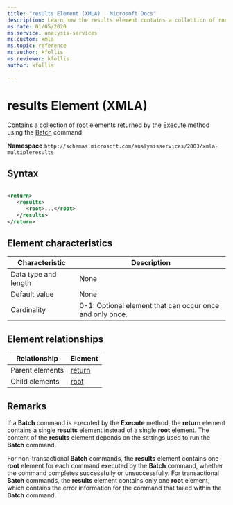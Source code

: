 ```yaml
---
title: "results Element (XMLA) | Microsoft Docs"
description: Learn how the results element contains a collection of root elements returned by the Execute method using the Batch command. 
ms.date: 01/05/2020
ms.service: analysis-services
ms.custom: xmla
ms.topic: reference
ms.author: kfollis
ms.reviewer: kfollis
author: kfollis

---
```

# results Element (XMLA)

  Contains a collection of [root](../xml-elements-properties/root-element-xmla.md) elements returned by the [Execute](../xml-elements-methods-execute.md) method using the [Batch](../xml-elements-commands/batch-element-xmla.md) command.  
  
 **Namespace** `http://schemas.microsoft.com/analysisservices/2003/xmla-multipleresults`  
  
## Syntax  
  
```xml  
  
<return>  
   <results>  
      <root>...</root>  
   </results>  
</return>  
```  
  
## Element characteristics  
  
|Characteristic|Description|  
|--------------------|-----------------|  
|Data type and length|None|  
|Default value|None|  
|Cardinality|0-1: Optional element that can occur once and only once.|  
  
## Element relationships  
  
|Relationship|Element|  
|------------------|-------------|  
|Parent elements|[return](../xml-elements-properties/return-element-xmla.md)|  
|Child elements|[root](../xml-elements-properties/root-element-xmla.md)|  
  
## Remarks  
 If a **Batch** command is executed by the **Execute** method, the **return** element contains a single **results** element instead of a single **root** element. The content of the **results** element depends on the settings used to run the **Batch** command.  
  
 For non-transactional **Batch** commands, the **results** element contains one **root** element for each command executed by the **Batch** command, whether the command completes successfully or unsuccessfully. For transactional **Batch** commands, the **results** element contains only one **root** element, which contains the error information for the command that failed within the **Batch** command.  
